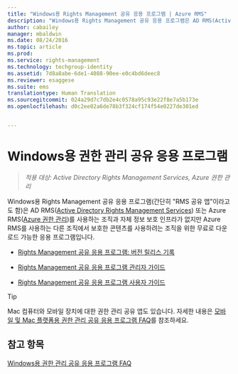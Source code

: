 ```yaml
---
title: "Windows용 Rights Management 공유 응용 프로그램 | Azure RMS"
description: "Windows용 Rights Management 공유 응용 프로그램은 AD RMS(Active Directory Rights Management Services) 또는 Azure RMS(Azure 권한 관리)를 사용하는 조직과 자체 정보 보호 인프라가 없지만 Azure RMS를 사용하는 다른 조직에서 보호한 콘텐츠를 사용하려는 조직을 위한 무료로 다운로드 가능한 응용 프로그램입니다."
author: cabailey
manager: mbaldwin
ms.date: 08/24/2016
ms.topic: article
ms.prod: 
ms.service: rights-management
ms.technology: techgroup-identity
ms.assetid: 7d8a8abe-6de1-4088-90ee-e0c4bd6deec8
ms.reviewer: esaggese
ms.suite: ems
translationtype: Human Translation
ms.sourcegitcommit: 024a29d7c7db2e4c0578a95c93e22f8e7a5b173e
ms.openlocfilehash: d0c2ee02a6de78b3f324cf174f54e0227de301ed


---
```


# Windows용 권한 관리 공유 응용 프로그램

>*적용 대상: Active Directory Rights Management Services, Azure 권한 관리*

Windows용 Rights Management 공유 응용 프로그램(간단히 "RMS 공유 앱"이라고도 함)은 AD RMS([Active Directory Rights Management Services](https://technet.microsoft.com/library/cc772403.aspx)) 또는 Azure RMS([Azure 권한 관리](../understand-explore/azure-rights-management.md))를 사용하는 조직과 자체 정보 보호 인프라가 없지만 Azure RMS를 사용하는 다른 조직에서 보호한 콘텐츠를 사용하려는 조직을 위한 무료로 다운로드 가능한 응용 프로그램입니다.

-   [Rights Management 공유 응용 프로그램: 버전 릴리스 기록](sharing-app-version-release-history.md)

-   [Rights Management 공유 응용 프로그램 관리자 가이드](sharing-app-admin-guide.md)

-   [Rights Management 공유 응용 프로그램 사용자 가이드](sharing-app-user-guide.md)

> [!TIP]
> Mac 컴퓨터와 모바일 장치에 대한 권한 관리 공유 앱도 있습니다. 자세한 내용은 [모바일 및 Mac 플랫폼용 권한 관리 공유 응용 프로그램 FAQ](http://technet.microsoft.com/dn451248)를 참조하세요.

## 참고 항목
[Windows용 권한 관리 공유 응용 프로그램 FAQ](http://technet.microsoft.com/dn467883)




<!--HONumber=Aug16_HO4-->


